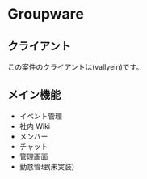 # Groupware

## クライアント

この案件のクライアントは(vallyein)です。

## メイン機能

- イベント管理
- 社内 Wiki
- メンバー
- チャット
- 管理画面
- 勤怠管理(未実装)
